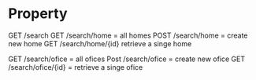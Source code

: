 # Property


GET /search
GET /search/home = all homes
POST /search/home = create new home
GET /search/home/{id} retrieve a singe home 

GET /search/ofice = all ofices 
Post /search/ofice = create new ofice 
GET /search/ofice/{id} = retrieve a singe ofice
